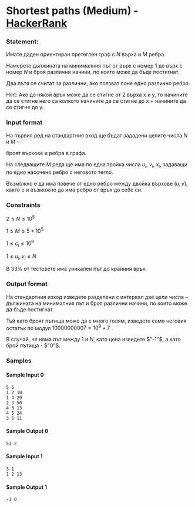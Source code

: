 # Shortest paths (Medium) - [HackerRank](<https://www.hackerrank.com/contests/6-20232024/challenges/shortest-paths-2>)


### Statement:

Имате даден ориентиран претеглен граф с $N$ върха и $M$ ребра. 

Намерете дължината на минималния път от върх с номер $1$ до върх с номер $N$ и броя различни начини, по които може да бъде постигнат.

Два пътя се считат за различни, ако ползват поне едно различно ребро.

Hint: Ако до някой връх може да се стигне от 2 върха x и y, то начините да се стигне него са колкото начините да се стигне до x + начините да се стигне до y.


### Input format

На първия ред на стандартния вход ще бъдат зададени целите числа $N$ и $M$ –

броят върхове и ребра в графа. 

На следващите M реда ще има по една тройка числа $u_i$, $v_i$, $x_i$, задаващи по едно насочено ребро с неговото тегло. 

Възможно е да има повече от едно ребро между двойка върхове $(u,v)$, както е и възможно да има ребро от връх до себе си.


### Constraints

$2 \le N \le 10^5$

$1 \le M \le 5*10^5$

$1 \le c_i \le 10^9$

$1 \le u_i,v_i \le N$


В 33% от тестовете има уникален път до крайния връх.

### Output format

На стандартния изход изведете разделени с интервал две цели числа – дължината на минималния път и броя различни начини, по които може да бъде постигнат.  

Тъй като броят пътища може да е много голям, изведете само неговия остатък по модул $10000000007 = 10^9 + 7$ . 

В случай, че няма път между $1$ и $N$, като цена изведете $"-1"$, а като брой пътища - $"0"$.


### Samples


#### Sample Input 0
```
5 6
1 2 10
1 4 29
2 3 50
4 3 13
4 5 24
3 5 11
```

#### Sample Output 0
```
53 2
```

#### Sample Input 1
```
3 1
1 2 13
```

#### Sample Output 1
```
-1 0
```
